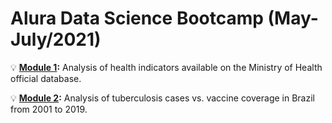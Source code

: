 # Alura Data Science Bootcamp (May-July/2021)

💡 **[Module 1](https://github.com/rossmodolin/AluraDataScienceBootcamp/blob/6821f1ae2c5c37bd9968bf7b11b0fa0c77d80bdd/Module%201/module_1.ipynb):** Analysis of health indicators available on the Ministry of Health official database.

💡 **[Module 2](https://github.com/rossmodolin/AluraDataScienceBootcamp/blob/6821f1ae2c5c37bd9968bf7b11b0fa0c77d80bdd/Module%202/module_2.ipynb):** Analysis of tuberculosis cases vs. vaccine coverage in Brazil from 2001 to 2019.
